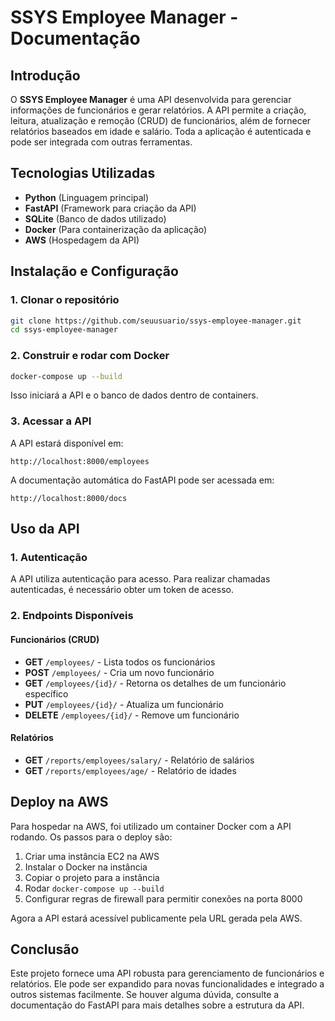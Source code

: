 # SSYS Employee Manager - Documentação

## Introdução
O **SSYS Employee Manager** é uma API desenvolvida para gerenciar informações de funcionários e gerar relatórios. A API permite a criação, leitura, atualização e remoção (CRUD) de funcionários, além de fornecer relatórios baseados em idade e salário. Toda a aplicação é autenticada e pode ser integrada com outras ferramentas.

## Tecnologias Utilizadas
- **Python** (Linguagem principal)
- **FastAPI** (Framework para criação da API)
- **SQLite** (Banco de dados utilizado)
- **Docker** (Para containerização da aplicação)
- **AWS** (Hospedagem da API)

## Instalação e Configuração

### 1. Clonar o repositório
```bash
git clone https://github.com/seuusuario/ssys-employee-manager.git
cd ssys-employee-manager
```

### 2. Construir e rodar com Docker
```bash
docker-compose up --build
```
Isso iniciará a API e o banco de dados dentro de containers.

### 3. Acessar a API
A API estará disponível em:
```
http://localhost:8000/employees
```

A documentação automática do FastAPI pode ser acessada em:
```
http://localhost:8000/docs
```

## Uso da API

### 1. Autenticação
A API utiliza autenticação para acesso. Para realizar chamadas autenticadas, é necessário obter um token de acesso.

### 2. Endpoints Disponíveis

#### Funcionários (CRUD)
- **GET** `/employees/` - Lista todos os funcionários
- **POST** `/employees/` - Cria um novo funcionário
- **GET** `/employees/{id}/` - Retorna os detalhes de um funcionário específico
- **PUT** `/employees/{id}/` - Atualiza um funcionário
- **DELETE** `/employees/{id}/` - Remove um funcionário

#### Relatórios
- **GET** `/reports/employees/salary/` - Relatório de salários
- **GET** `/reports/employees/age/` - Relatório de idades

## Deploy na AWS
Para hospedar na AWS, foi utilizado um container Docker com a API rodando. Os passos para o deploy são:

1. Criar uma instância EC2 na AWS
2. Instalar o Docker na instância
3. Copiar o projeto para a instância
4. Rodar `docker-compose up --build`
5. Configurar regras de firewall para permitir conexões na porta 8000

Agora a API estará acessível publicamente pela URL gerada pela AWS.

## Conclusão
Este projeto fornece uma API robusta para gerenciamento de funcionários e relatórios. Ele pode ser expandido para novas funcionalidades e integrado a outros sistemas facilmente. Se houver alguma dúvida, consulte a documentação do FastAPI para mais detalhes sobre a estrutura da API.

